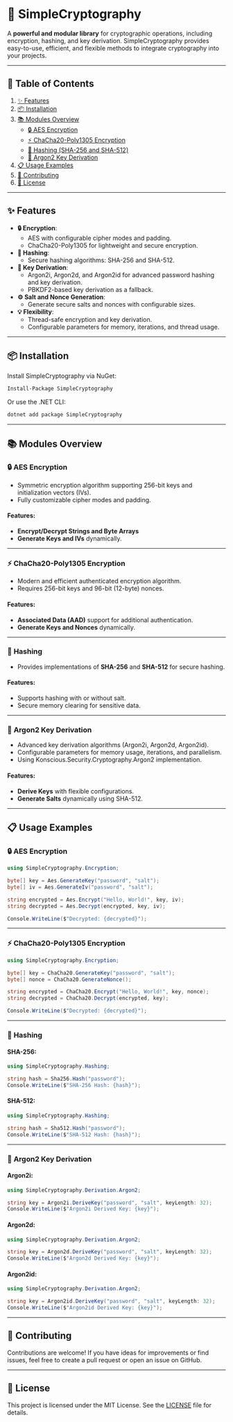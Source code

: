 # 🚀 SimpleCryptography

A **powerful and modular library** for cryptographic operations, including encryption, hashing, and key derivation. SimpleCryptography provides easy-to-use, efficient, and flexible methods to integrate cryptography into your projects.

---

## 📖 **Table of Contents**
1. [✨ Features](#-features)
2. [📦 Installation](#-installation)
3. [📚 Modules Overview](#-modules-overview)
   - [🔒 AES Encryption](#-aes-encryption)
   - [⚡ ChaCha20-Poly1305 Encryption](#-chacha20-poly1305-encryption)
   - [🔑 Hashing (SHA-256 and SHA-512)](#-hashing)
   - [🧩 Argon2 Key Derivation](#-argon2-key-derivation)
4. [📋 Usage Examples](#-usage-examples)
5. [🤝 Contributing](#-contributing)
6. [📜 License](#-license)

---

## ✨ **Features**

- **🔒 Encryption**:
  - AES with configurable cipher modes and padding.
  - ChaCha20-Poly1305 for lightweight and secure encryption.
- **🔑 Hashing**:
  - Secure hashing algorithms: SHA-256 and SHA-512.
- **🧩 Key Derivation**:
  - Argon2i, Argon2d, and Argon2id for advanced password hashing and key derivation.
  - PBKDF2-based key derivation as a fallback.
- **⚙️ Salt and Nonce Generation**:
  - Generate secure salts and nonces with configurable sizes.
- **💡 Flexibility**:
  - Thread-safe encryption and key derivation.
  - Configurable parameters for memory, iterations, and thread usage.

---

## 📦 **Installation**

Install SimpleCryptography via NuGet:
```bash
Install-Package SimpleCryptography
```

Or use the .NET CLI:
```bash
dotnet add package SimpleCryptography
```

---

## 📚 **Modules Overview**

### 🔒 **AES Encryption**
- Symmetric encryption algorithm supporting 256-bit keys and initialization vectors (IVs).
- Fully customizable cipher modes and padding.

#### Features:
- **Encrypt/Decrypt Strings and Byte Arrays**
- **Generate Keys and IVs** dynamically.

---

### ⚡ **ChaCha20-Poly1305 Encryption**
- Modern and efficient authenticated encryption algorithm.
- Requires 256-bit keys and 96-bit (12-byte) nonces.

#### Features:
- **Associated Data (AAD)** support for additional authentication.
- **Generate Keys and Nonces** dynamically.

---

### 🔑 **Hashing**
- Provides implementations of **SHA-256** and **SHA-512** for secure hashing.

#### Features:
- Supports hashing with or without salt.
- Secure memory clearing for sensitive data.

---

### 🧩 **Argon2 Key Derivation**
- Advanced key derivation algorithms (Argon2i, Argon2d, Argon2id).
- Configurable parameters for memory usage, iterations, and parallelism.
- Using Konscious.Security.Cryptography.Argon2 implementation.

#### Features:
- **Derive Keys** with flexible configurations.
- **Generate Salts** dynamically using SHA-512.

---

## 📋 **Usage Examples**

### 🔒 **AES Encryption**
```csharp
using SimpleCryptography.Encryption;

byte[] key = Aes.GenerateKey("password", "salt");
byte[] iv = Aes.GenerateIv("password", "salt");

string encrypted = Aes.Encrypt("Hello, World!", key, iv);
string decrypted = Aes.Decrypt(encrypted, key, iv);

Console.WriteLine($"Decrypted: {decrypted}");
```

---

### ⚡ **ChaCha20-Poly1305 Encryption**
```csharp
using SimpleCryptography.Encryption;

byte[] key = ChaCha20.GenerateKey("password", "salt");
byte[] nonce = ChaCha20.GenerateNonce();

string encrypted = ChaCha20.Encrypt("Hello, World!", key, nonce);
string decrypted = ChaCha20.Decrypt(encrypted, key);

Console.WriteLine($"Decrypted: {decrypted}");
```

---

### 🔑 **Hashing**
#### SHA-256:
```csharp
using SimpleCryptography.Hashing;

string hash = Sha256.Hash("password");
Console.WriteLine($"SHA-256 Hash: {hash}");
```

#### SHA-512:
```csharp
using SimpleCryptography.Hashing;

string hash = Sha512.Hash("password");
Console.WriteLine($"SHA-512 Hash: {hash}");
```

---

### 🧩 **Argon2 Key Derivation**
#### Argon2i:
```csharp
using SimpleCryptography.Derivation.Argon2;

string key = Argon2i.DeriveKey("password", "salt", keyLength: 32);
Console.WriteLine($"Argon2i Derived Key: {key}");
```

#### Argon2d:
```csharp
using SimpleCryptography.Derivation.Argon2;

string key = Argon2d.DeriveKey("password", "salt", keyLength: 32);
Console.WriteLine($"Argon2d Derived Key: {key}");
```

#### Argon2id:
```csharp
using SimpleCryptography.Derivation.Argon2;

string key = Argon2id.DeriveKey("password", "salt", keyLength: 32);
Console.WriteLine($"Argon2id Derived Key: {key}");
```

---

## 🤝 **Contributing**

Contributions are welcome! If you have ideas for improvements or find issues, feel free to create a pull request or open an issue on GitHub.

---

## 📜 **License**

This project is licensed under the MIT License. See the [LICENSE](LICENSE) file for details.
